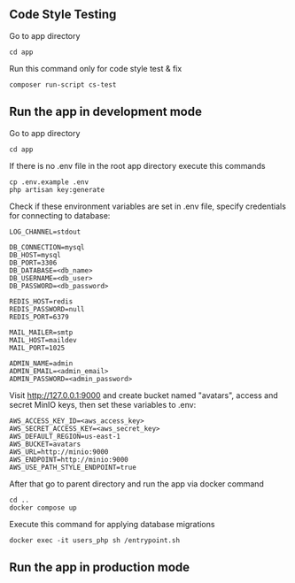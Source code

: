 ## Code Style Testing
Go to app directory
```
cd app
```
Run this command only for code style test & fix
```
composer run-script cs-test
```

## Run the app in development mode
Go to app directory
```
cd app
```
If there is no .env file in the root app directory execute this commands
```
cp .env.example .env
php artisan key:generate
```
Check if these environment variables are set in .env file, specify credentials for connecting to database:
```
LOG_CHANNEL=stdout
```
```
DB_CONNECTION=mysql
DB_HOST=mysql 
DB_PORT=3306
DB_DATABASE=<db_name>
DB_USERNAME=<db_user>
DB_PASSWORD=<db_password>
```
```
REDIS_HOST=redis
REDIS_PASSWORD=null
REDIS_PORT=6379
```
```
MAIL_MAILER=smtp
MAIL_HOST=maildev
MAIL_PORT=1025
```
```
ADMIN_NAME=admin
ADMIN_EMAIL=<admin_email>
ADMIN_PASSWORD=<admin_password>
```
Visit http://127.0.0.1:9000 and create bucket named "avatars", access and secret MinIO keys, then set these variables to .env:
```
AWS_ACCESS_KEY_ID=<aws_access_key>
AWS_SECRET_ACCESS_KEY=<aws_secret_key>
AWS_DEFAULT_REGION=us-east-1
AWS_BUCKET=avatars
AWS_URL=http://minio:9000
AWS_ENDPOINT=http://minio:9000
AWS_USE_PATH_STYLE_ENDPOINT=true
```
After that go to parent directory and run the app via docker command
```
cd ..
docker compose up
```
Execute this command for applying database migrations
```
docker exec -it users_php sh /entrypoint.sh
```
## Run the app in production mode